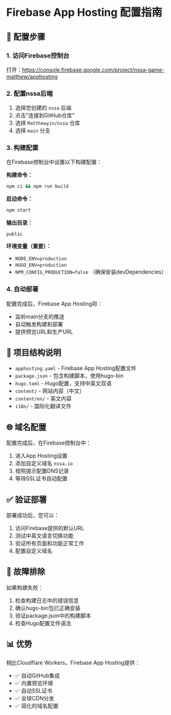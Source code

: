 # Firebase App Hosting 配置指南

## 🎯 配置步骤

### 1. 访问Firebase控制台
打开：https://console.firebase.google.com/project/nssa-game-matthew/apphosting

### 2. 配置nssa后端
1. 选择您创建的 `nssa` 后端
2. 点击"连接到GitHub仓库"
3. 选择 `Matthewyin/nssa` 仓库
4. 选择 `main` 分支

### 3. 构建配置
在Firebase控制台中设置以下构建配置：

**构建命令：**
```bash
npm ci && npm run build
```

**启动命令：**
```bash
npm start
```

**输出目录：**
```
public
```

**环境变量（重要）：**
- `NODE_ENV=production`
- `HUGO_ENV=production`
- `NPM_CONFIG_PRODUCTION=false` （确保安装devDependencies）

### 4. 自动部署
配置完成后，Firebase App Hosting将：
- 监听main分支的推送
- 自动触发构建和部署
- 提供预览URL和生产URL

## 📁 项目结构说明

- `apphosting.yaml` - Firebase App Hosting配置文件
- `package.json` - 包含构建脚本，使用hugo-bin
- `hugo.toml` - Hugo配置，支持中英文双语
- `content/` - 网站内容（中文）
- `content/en/` - 英文内容
- `i18n/` - 国际化翻译文件

## 🌐 域名配置

配置完成后，在Firebase控制台中：
1. 进入App Hosting设置
2. 添加自定义域名 `nssa.io`
3. 按照提示配置DNS记录
4. 等待SSL证书自动配置

## ✅ 验证部署

部署成功后，您可以：
1. 访问Firebase提供的默认URL
2. 测试中英文语言切换功能
3. 验证所有页面和功能正常工作
4. 配置自定义域名

## 🔧 故障排除

如果构建失败：
1. 检查构建日志中的错误信息
2. 确认hugo-bin包已正确安装
3. 验证package.json中的构建脚本
4. 检查Hugo配置文件语法

## 📊 优势

相比Cloudflare Workers，Firebase App Hosting提供：
- ✅ 自动GitHub集成
- ✅ 内置预览环境
- ✅ 自动SSL证书
- ✅ 全球CDN分发
- ✅ 简化的域名配置
